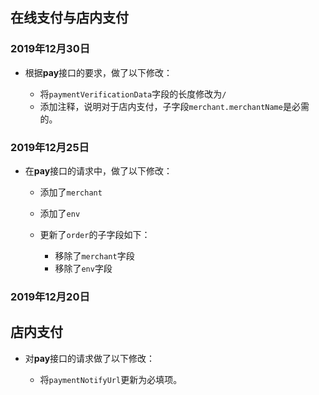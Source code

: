 在线支付与店内支付
-------------------

### 2019年12月30日

*   根据**pay**接口的要求，做了以下修改：

    *   将`paymentVerificationData`字段的长度修改为`/`
    *   添加注释，说明对于店内支付，子字段`merchant.merchantName`是必需的。

### 2019年12月25日

*   在**pay**接口的请求中，做了以下修改：

    *   添加了`merchant`
    *   添加了`env`
    *   更新了`order`的子字段如下：

        *   移除了`merchant`字段
        *   移除了`env`字段

### 2019年12月20日

店内支付
--------

*   对**pay**接口的请求做了以下修改：

    *   将`paymentNotifyUrl`更新为必填项。